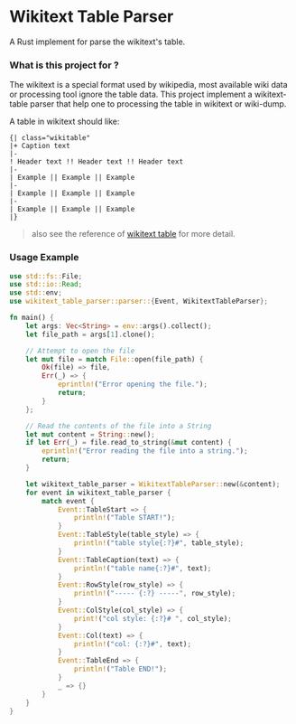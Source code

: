 # Wikitext Table Parser

A Rust implement for parse the wikitext's table.

### What is this project for ?
The wikitext is a special format used by wikipedia, most available wiki data or processing tool ignore the table data. This project implement a wikitext-table parser that help one to processing the table in wikitext or wiki-dump.

A table in wikitext should like:
```
{| class="wikitable"
|+ Caption text
|-
! Header text !! Header text !! Header text
|-
| Example || Example || Example
|-
| Example || Example || Example
|-
| Example || Example || Example
|}
```
> also see the reference of [wikitext table](https://en.wikiversity.org/wiki/Help:Wikitext_quick_reference) for more detail.

### Usage Example
```rust
use std::fs::File;
use std::io::Read;
use std::env;
use wikitext_table_parser::parser::{Event, WikitextTableParser};

fn main() {
    let args: Vec<String> = env::args().collect();
    let file_path = args[1].clone();

    // Attempt to open the file
    let mut file = match File::open(file_path) {
        Ok(file) => file,
        Err(_) => {
            eprintln!("Error opening the file.");
            return;
        }
    };

    // Read the contents of the file into a String
    let mut content = String::new();
    if let Err(_) = file.read_to_string(&mut content) {
        eprintln!("Error reading the file into a string.");
        return;
    }

    let wikitext_table_parser = WikitextTableParser::new(&content);
    for event in wikitext_table_parser {
        match event {
            Event::TableStart => {
                println!("Table START!");
            }
            Event::TableStyle(table_style) => {
                println!("table style{:?}#", table_style);
            }
            Event::TableCaption(text) => {
                println!("table name{:?}#", text);
            }
            Event::RowStyle(row_style) => {
                println!("----- {:?} -----", row_style);
            }
            Event::ColStyle(col_style) => {
                print!("col style: {:?}# ", col_style);
            }
            Event::Col(text) => {
                println!("col: {:?}#", text);
            }
            Event::TableEnd => {
                println!("Table END!");
            }
            _ => {}
        }
    }
}
```